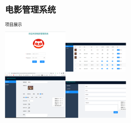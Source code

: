 # 电影管理系统

项目展示

<img src="https://github.com/tramcctw/images/blob/master/images/loginPage.png"  width="200px"/><img src="https://github.com/tramcctw/images/blob/master/images/home.png"  width="200px"/><img src="https://github.com/tramcctw/images/blob/master/images/edit.png"  width="200px"/><img src="https://github.com/tramcctw/images/blob/master/images/notes.png"  width="200px"/>
